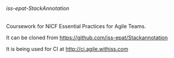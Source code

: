 ###### iss-epat-StackAnnotation

Coursework for NICF Essential Practices for Agile Teams. 

It can be cloned from https://github.com/iss-epat/Stackannotation 

It is being used for CI at http://ci.agile.withiss.com
